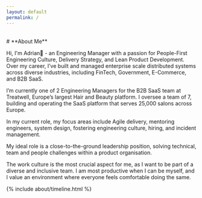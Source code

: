 ```yaml
---
layout: default
permalink: /
---
```


<br>
# **About Me**

Hi, I'm Adrian👋 - an Engineering Manager with a passion for People-First Engineering Culture, Delivery Strategy, and Lean Product Development. Over my career, I’ve built and managed enterprise scale distributed systems across diverse industries, including FinTech, Government, E-Commerce, and B2B SaaS.

I’m currently one of 2 Engineering Managers for the B2B SaaS team at Treatwell, Europe’s largest Hair and Beauty platform. I oversee a team of 7, building and operating the SaaS platform that serves 25,000 salons across Europe.

In my current role, my focus areas include Agile delivery, mentoring engineers, system design, fostering engineering culture, hiring, and incident management.

My ideal role is a close-to-the-ground leadership position, solving technical, team and people challenges within a product organisation. 

The work culture is the most crucial aspect for me, as I want to be part of a diverse and inclusive team. I am most productive when I can be myself, and I value an environment where everyone feels comfortable doing the same.

<div class="row">
{% include about/timeline.html %}
</div>
